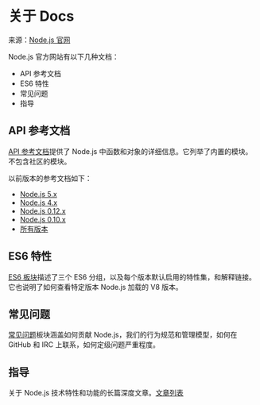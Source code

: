 # 关于 Docs

来源：[Node.js 官网](https://nodejs.org/en/docs/)

Node.js 官方网站有以下几种文档：

* API 参考文档
* ES6 特性
* 常见问题
* 指导

## API 参考文档

[API 参考文档](https://nodejs.org/api/)提供了 Node.js 中函数和对象的详细信息。它列举了内置的模块。不包含社区的模块。

以前版本的参考文档如下：

* [Node.js 5.x](https://nodejs.org/docs/latest-v5.x/api/)
* [Node.js 4.x](https://nodejs.org/docs/latest-v4.x/api/)
* [Node.js 0.12.x](https://nodejs.org/docs/latest-v0.12.x/api/)
* [Node.js 0.10.x](https://nodejs.org/docs/latest-v0.10.x/api/)
* [所有版本](https://nodejs.org/docs/)

## ES6 特性

[ES6 板块](./es6-and-beyond.md)描述了三个 ES6 分组，以及每个版本默认启用的特性集，和解释链接。它也说明了如何查看特定版本 Node.js 加载的 V8 版本。

## 常见问题

[常见问题](https://nodejs.org/en/docs/faq/)板块涵盖如何贡献 Node.js，我们的行为规范和管理模型，如何在 GitHub 和 IRC 上联系，如何定级问题严重程度。

## 指导

关于 Node.js 技术特性和功能的长篇深度文章。[文章列表](./guides/README.md)